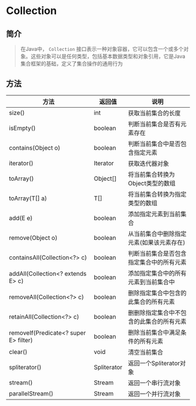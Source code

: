 # Collection

## 简介

> 在Java中， `Collection` 接口表示一种对象容器，它可以包含一个或多个对象。这些对象可以是任何类型，包括基本数据类型和对象引用，它是Java集合框架的基础，定义了集合操作的通用行为



## 方法

| 方法                                  | 返回值         | 说明                                     |
| ------------------------------------- | -------------- | ---------------------------------------- |
| size()                                | int            | 获取当前集合的长度                       |
| isEmpty()                             | boolean        | 判断当前集合是否有元素存在               |
| contains(Object o)                    | boolean        | 判断当前集合中是否包含指定元素           |
| iterator()                            | Iterator<E>    | 获取迭代器对象                           |
| toArray()                             | Object[]       | 将当前集合转换为Object类型的数组         |
| toArray(T[] a)                        | T[]            | 将当前集合转换为指定类型的数组           |
| add(E e)                              | boolean        | 添加指定元素到当前集合                   |
| remove(Object o)                      | boolean        | 从当前集合中删除指定元素(如果该元素存在) |
| containsAll(Collection<?> c)          | boolean        | 判断当前集合是否包含指定集合中的所有元素 |
| addAll(Collection<? extends E> c)     | boolean        | 添加指定集合中的所有元素到当前集合中     |
| removeAll(Collection<?> c)            | boolean        | 删除指定集合中包含的此集合的所有元素     |
| retainAll(Collection<?> c)            | boolean        | 删删除指定集合中不包含的此集合的所有元素 |
| removeIf(Predicate<? super E> filter) | boolean        | 删除当前集合中满足条件的所有元素         |
| clear()                               | void           | 清空当前集合                             |
| spliterator()                         | Spliterator<E> | 返回一个Spliterator对象                  |
| stream()                              | Stream<E>      | 返回一个串行流对象                       |
| parallelStream()                      | Stream<E>      | 返回一个并行流对象                       |